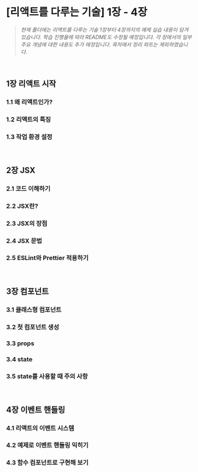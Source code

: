 # [리액트를 다루는 기술] 1장 - 4장

> *현재 폴더에는 리액트를 다루는 기술 1장부터 4장까지의 예제 실습 내용이 담겨있습니다. 학습 진행율에 따라 README도 수정될 예정입니다. 각 장에서의 일부 주요 개념에 대한 내용도 추가 에정입니다. 목차에서
정리 파트는 제외하였습니다.*

<br/>

## 1장 리액트 시작

### 1.1 왜 리액트인가?

### 1.2 리액트의 특징

### 1.3 작업 환경 설정

<br/>

## 2장 JSX

### 2.1 코드 이해하기

### 2.2 JSX란?

### 2.3 JSX의 장점

### 2.4 JSX 문법

### 2.5 ESLint와 Prettier 적용하기

<br/>

## 3장 컴포넌트

### 3.1 클래스형 컴포넌트

### 3.2 첫 컴포넌트 생성

### 3.3 props

### 3.4 state

### 3.5 state를 사용할 때 주의 사항

<br/>

## 4장 이벤트 핸들링

### 4.1 리액트의 이벤트 시스템

### 4.2 예제로 이벤트 핸들링 익히기

### 4.3 함수 컴포넌트로 구현해 보기

<br/>